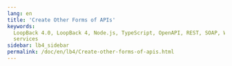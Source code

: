 ```yaml
---
lang: en
title: 'Create Other Forms of APIs'
keywords:
  LoopBack 4.0, LoopBack 4, Node.js, TypeScript, OpenAPI, REST, SOAP, Web
  services
sidebar: lb4_sidebar
permalink: /doc/en/lb4/Create-other-forms-of-apis.html
---
```

